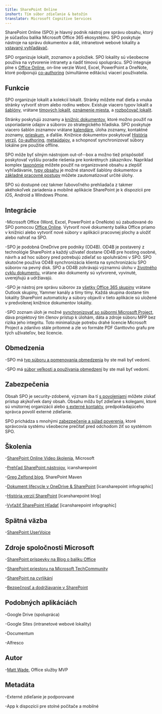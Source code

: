 ```yaml
---
title: SharePoint Online
inshort: Tím súbor zdieľanie & batožín
translator: Microsoft Cognitive Services
---
```



SharePoint Online (SPO) je hlavný podnik nástroj pre správu obsahu, ktorý je súčasťou balíka Microsoft Office 365 ekosystému. SPO poskytuje nástroje na správu dokumentov a dát, intranetové webové lokality a [vstavaný vyhľadávač](http://icsh.pt/HowToSPSearch).

SPO organizuje lokalít, zoznamov a položiek. SPO lokality sú všeobecne používa na vytvorenie intranety a riadiť tímovú spoluprácu. SPO integruje plne s [Office Online](https://technet.microsoft.com/en-us/library/word-online-service-description.aspx), on-line verzie Word, Excel, PowerPoint a OneNote, ktoré podporujú [co-authoring](http://icsh.pt/CoAuthoring) (simultánne editáciu) viacerí používatelia.

Funkcie
---------

SPO organizuje lokalít a kolekcií lokalít. Stránky môžete mať dieťa a vnuka stránky vytvoriť strom alebo rodinu webov. Existuje viacero typov lokalít a [šablóny](https://support.office.com/en-us/article/Using-templates-to-create-different-kinds-of-SharePoint-sites-449eccec-ff99-4cf3-b62e-dcfee37e8da4), vrátane [tímových lokalít](https://support.office.com/en-us/article/what-is-a-sharepoint-team-site-75545757-36c3-46a7-beed-0aaa74f0401e), [oznámenie miesta](https://support.office.com/en-us/article/what-is-a-sharepoint-communication-site-94a33429-e580-45c3-a090-5512a8070732), a [rozbočovač lokalít](https://docs.microsoft.com/en-us/sharepoint/dev/features/hub-site/hub-site-overview).

Stránky poskytujú zoznamy a [knižníc dokumentov](http://icsh.pt/SPDocLibs), ktoré možno použiť na usporiadanie údajov a súborov zo strategického hľadiska. SPO poskytuje viacero šablón zoznamov vrátane [kalendáre](https//icsh.pt/SPCalendars), úloha zoznamy, kontaktné zoznamy, [prieskum](http://icsh.pt/SPSurveyIntro), a ďalšie. Knižnice dokumentov poskytovať [História verzií](http://icsh.pt/VersionHistory), [čo-authoring](http://icsh.pt/CoAuthoring), [metaúdajov](http://icsh.pt/MetadataGuide), a schopnosť synchronizovať súbory lokálne pre použitie offline.

SPO môže byť silným nástrojom out-of--box a možno tiež prispôsobiť poskytovať vyššiu poradie riešenia pre konkrétnych zákazníkov. Napríklad komplex [taxonómie](http://sharepointmaven.com/2-ways-to-design-sharepoint-taxonomy-for-an-organization/) môžete použiť na organizované obsahu a zlepšiť vyhľadávanie, [typy obsahu](https://technet.microsoft.com/en-us/library/cc262735.aspx) je možné stanoviť šablóny dokumentov a [základné pracovné postupy](http://sharepointmaven.com/4-things-to-do-before-creating-a-workflow-in-sharepoint-and-office-365/) môžete zautomatizovať určité úlohy.

SPO sú dostupné cez takmer ľubovoľného prehliadača z takmer akéhokoľvek zariadenia a mobilné aplikácie SharePoint je k dispozícii pre iOS, Android a Windows Phone.

Integrácie
---------

-Microsoft Office (Word, Excel, PowerPoint a OneNote) sú zabudované do SPO pomocou [Office Online](https://technet.microsoft.com/en-us/library/word-online-service-description.aspx). Vytvoriť nové dokumenty balíka Office priamo v knižnici alebo vytvoriť nové súbory v aplikácii pracovnej plochy a uložiť alebo nahrať na SPO.

-SPO je podobná OneDrive pre podniky (OD4B). OD4B je postavený z technológie SharePoint a každý užívateľ dostane OD4B pre hosting osobné, návrh a ad hoc súbory pred potrebujú zdieľať so spoluhráčmi v SPO. SPO skutočne používa OD4B synchronizácia klienta na synchronizáciu SPO súborov na pevný disk. SPO a OD4B zohrávajú významnú úlohu v [životného cyklu dokumentu](http://icsh.pt/DocCircleOfLife), vrátane ako dokumenty sú vytvorené, vyvinuté, uverejňujú a udržiavajú.

-SPO je nástroj pre správu súborov za [všetky Office 365 skupiny](http://icsh.pt/O365groups) vrátane Outlook skupiny, Yammer kanály a tímy tímy. Každá skupina dostane tím lokality SharePoint automaticky a súbory objavili v tieto aplikácie sú uložené v predvolenej knižnice dokumentov lokality.

-SPO zoznam úloh je možné [synchronizovať so súbormi Microsoft Project](http://icsh.pt/MPPtoSharePoint), dáva projektový tím členov prístup k úlohám, dáta a zdroje súboru MPP bez rizika jeho integritu. Toto minimalizuje potrebu drahé licencie Microsoft Project a zdanlivo stále prítomné a zle vo formáte PDF Ganttovho grafu pre tých užívateľov, bez licencie.

Obmedzenia
---------

-SPO má [typ súboru a pomenovania obmedzenia](http://icsh.pt/SPFileTypeLimits) by ste mali byť vedomí.

-SPO má [súbor veľkosti a používania obmedzení](http://icsh.pt/SPUseLimits) by ste mali byť vedomí.

Zabezpečenia
---------

Obsah SPO je security-zdobené, význam iba tí [s povoleniami](http://icsh.pt/PermissionsInSP) môžete získať prístup akýkoľvek daný obsah. Obsahu môžu byť zdieľané s kolegami, ktoré sú vnútornej organizácii alebo [s externé kontakty](http://icsh.pt/ExternalSharing), predpokladajúceho správca povolil externé zdieľanie.

SPO prichádza s mnohými [zabezpečenie a súlad poverenia](https://blogs.technet.microsoft.com/wbaer/2017/03/13/security-and-compliance-in-sharepoint-online-and-onedrive-for-business/), ktoré správcovia systému všeobecne prečítať pred odchodom žiť so systémom SPO.

Školenia
---------

-[SharePoint Online Video školenia](https://support.office.com/en-us/article/SharePoint-Online-video-training-cb8ef501-84db-4427-ac77-ec2009fb8e23?ui=en-US&rs=en-US&ad=US), Microsoft

-[Prehľad SharePoint nástrojov](http://icansharepoint.com/tools), icansharepoint

-[Greg Zelfond blog](http://sharepointmaven.com/blog-sharepoint-best-practices/), SharePoint Maven

-[Dokument lifecycle v OneDrive & SharePoint](http://icsh.pt/DocCircleOfLife) \[icansharepoint
    infographic\]

-[História verzií SharePoint](http://icsh.pt/VersionHistory)
    \[icansharepoint blog\]

-[Vyťažiť SharePoint
    Hľadať](http://icsh.pt/HowToSPSearch) \[icansharepoint infographic\]

Spätná väzba
---------

-[SharePoint UserVoice](https://sharepoint.uservoice.com/)

Zdroje spoločnosti Microsoft
---------

-[SharePoint príspevky na Blog o balíku Office](https://blogs.office.com/en-us/sharepoint/)

-[SharePoint priestoru na Microsoft TechCommunity](https://techcommunity.microsoft.com/t5/SharePoint/bd-p/SharePoint_General)

-[SharePoint na cvrlikání](https://twitter.com/sharepoint)

-[Bezpečnosť a dodržiavanie v SharePoint](https://blogs.technet.microsoft.com/wbaer/2017/03/13/security-and-compliance-in-sharepoint-online-and-onedrive-for-business/)


Podobných aplikáciách
--------------------

-Google Drive (spolupráca)

-Google Sites (intranetové webové lokality)

-Documentum

-Alfresco

Autor
---------

-[Matt Wade](https://www.linkedin.com/in/thatmattwade/), Office služby MVP

Metadáta
--------

-Externé zdieľanie je podporované

-App k dispozícii pre stolné počítače a mobilné

